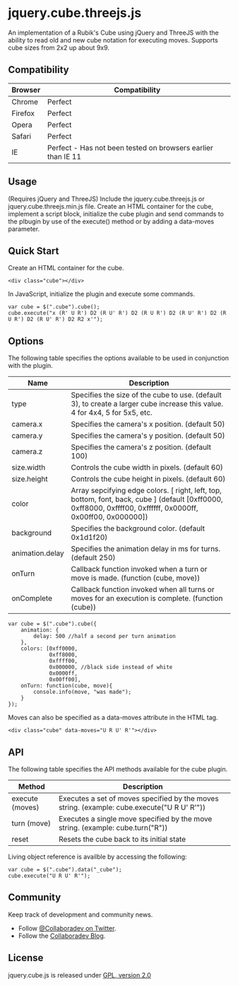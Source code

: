 jquery.cube.threejs.js
======================

An implementation of a Rubik's Cube using jQuery and ThreeJS with the ability to read old and new cube notation for executing moves. Supports cube sizes from 2x2 up about 9x9.

## Compatibility

| Browser | Compatibility |
| ------- | ------------- |
| Chrome | Perfect |
| Firefox | Perfect |
| Opera | Perfect |
| Safari | Perfect |
| IE | Perfect - Has not been tested on browsers earlier than IE 11 |

## Usage

(Requires jQuery and ThreeJS) Include the jquery.cube.threejs.js or jquery.cube.threejs.min.js file.
Create an HTML container for the cube, implement a script block, initialize the cube plugin and send commands to the plbugin by use of the execute() method or by adding a data-moves parameter.

## Quick Start

Create an HTML container for the cube.

	<div class="cube"></div>

In JavaScript, initialize the plugin and execute some commands.

	var cube = $(".cube").cube();
	cube.execute("x (R' U R') D2 (R U' R') D2 (R U R') D2 (R U' R') D2 (R U R') D2 (R U' R') D2 R2 x'");

## Options

The following table specifies the options available to be used in conjunction with the plugin.

| Name | Description |
| ---- | ----------- |
| type | Specifies the size of the cube to use.  (default 3), to create a larger cube increase this value. 4 for 4x4, 5 for 5x5, etc. |
| camera.x | Specifies the camera's x position. (default 50) |
| camera.y | Specifies the camera's y position. (default 50) |
| camera.z | Specifies the camera's z position. (default 100) |
| size.width | Controls the cube width in pixels. (default 60) |
| size.height | Controls the cube height in pixels. (default 60) |
| color | Array sepcifying edge colors. [ right, left, top, bottom, font, back, cube ] (default [0xff0000, 0xff8000, 0xffff00, 0xffffff, 0x0000ff, 0x00ff00, 0x000000]) |
| background | Specifies the background color. (default 0x1d1f20) |
| animation.delay | Specifies the animation delay in ms for turns. (default 250) |
| onTurn | Callback function invoked when a turn or move is made. (function (cube, move)) |
| onComplete | Callback function invoked when all turns or moves for an execution is complete. (function (cube)) |

	var cube = $(".cube").cube({
		animation: {
			delay: 500 //half a second per turn animation
		},
		colors: [0xff0000,
				 0xff8000,
				 0xffff00,
				 0x000000, //black side instead of white
				 0x0000ff,
				 0x00ff00],
		onTurn: function(cube, move){
			console.info(move, "was made");
		}
	});

Moves can also be specified as a data-moves attribute in the HTML tag.

	<div class="cube" data-moves="U R U' R'"></div>

## API

The following table specifies the API methods available for the cube plugin.

| Method | Description |
| ------ | ----------- |
| execute (moves) | Executes a set of moves specified by the moves string. (example: cube.execute("U R U' R'")) |
| turn (move) | Executes a single move specified by the move string. (example: cube.turn("R")) |
| reset | Resets the cube back to its initial state |

Living object reference is availble by accessing the following:

	var cube = $(".cube").data("_cube");
	cube.execute("U R U' R'");

## Community

Keep track of development and community news.

* Follow [@Collaboradev on Twitter](https://twitter.com/collaboradev).
* Follow the [Collaboradev Blog](http://www.collaboradev.com).

## License

jquery.cube.js is released under [GPL, version 2.0](http://www.gnu.org/licenses/gpl-2.0.html)

